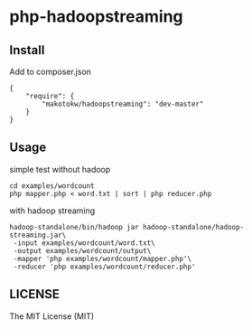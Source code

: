 php-hadoopstreaming
==============

## Install

Add to composer.json

    {
        "require": {
            "makotokw/hadoopstreaming": "dev-master"
        }
    }


## Usage

simple test without hadoop

    cd examples/wordcount
    php mapper.php < word.txt | sort | php reducer.php


with hadoop streaming

    hadoop-standalone/bin/hadoop jar hadoop-standalone/hadoop-streaming.jar\
     -input examples/wordcount/word.txt\
     -output examples/wordcount/output\
     -mapper 'php examples/wordcount/mapper.php'\
     -reducer 'php examples/wordcount/reducer.php'


## LICENSE

The MIT License (MIT)  
